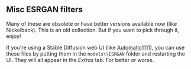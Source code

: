 ## Misc ESRGAN filters

Many of these are obsolete or have better versions available now (like Nickelback). This is an old collection. But if you want to pick through it, enjoy!

If you're using a Stable Diffusion web UI (like [Automatic1111](https://github.com/AUTOMATIC1111/stable-diffusion-webui.git)), you can use these files by putting them in the `models\\ESRGAN` folder and restarting the UI. They will all appear in the _Extras_ tab. For better or worse.

